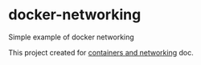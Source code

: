 # docker-networking
Simple example of docker networking

This project created for [containers and networking](https://github.com/celikaylin/docker-quick-guide/blob/main/containers-and-networking.md) doc.
